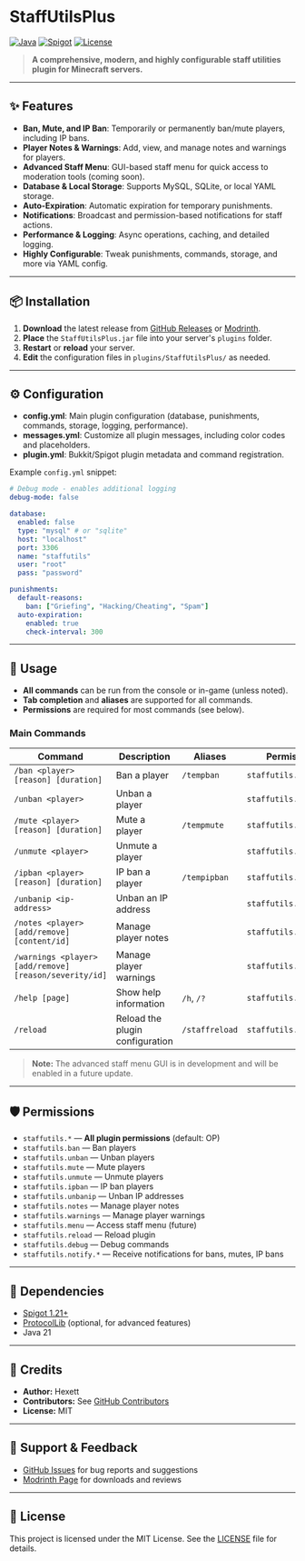 # StaffUtilsPlus

[![Java](https://img.shields.io/badge/Java-21-blue.svg)](https://adoptopenjdk.net/) [![Spigot](https://img.shields.io/badge/Spigot-1.21+-orange.svg)](https://www.spigotmc.org/) [![License](https://img.shields.io/badge/license-MIT-green.svg)](LICENSE)

> **A comprehensive, modern, and highly configurable staff utilities plugin for Minecraft servers.**

---

## ✨ Features

- **Ban, Mute, and IP Ban**: Temporarily or permanently ban/mute players, including IP bans.
- **Player Notes & Warnings**: Add, view, and manage notes and warnings for players.
- **Advanced Staff Menu**: GUI-based staff menu for quick access to moderation tools (coming soon).
- **Database & Local Storage**: Supports MySQL, SQLite, or local YAML storage.
- **Auto-Expiration**: Automatic expiration for temporary punishments.
- **Notifications**: Broadcast and permission-based notifications for staff actions.
- **Performance & Logging**: Async operations, caching, and detailed logging.
- **Highly Configurable**: Tweak punishments, commands, storage, and more via YAML config.

---

## 📦 Installation

1. **Download** the latest release from [GitHub Releases](https://github.com/hexett/StaffUtilsPlus/releases) or [Modrinth](https://modrinth.com/plugin/staffutilsplus).
2. **Place** the `StaffUtilsPlus.jar` file into your server's `plugins` folder.
3. **Restart** or **reload** your server.
4. **Edit** the configuration files in `plugins/StaffUtilsPlus/` as needed.

---

## ⚙️ Configuration

- **config.yml**: Main plugin configuration (database, punishments, commands, storage, logging, performance).
- **messages.yml**: Customize all plugin messages, including color codes and placeholders.
- **plugin.yml**: Bukkit/Spigot plugin metadata and command registration.

Example `config.yml` snippet:
```yaml
# Debug mode - enables additional logging
debug-mode: false

database:
  enabled: false
  type: "mysql" # or "sqlite"
  host: "localhost"
  port: 3306
  name: "staffutils"
  user: "root"
  pass: "password"

punishments:
  default-reasons:
    ban: ["Griefing", "Hacking/Cheating", "Spam"]
  auto-expiration:
    enabled: true
    check-interval: 300
```

---

## 🚀 Usage

- **All commands** can be run from the console or in-game (unless noted).
- **Tab completion** and **aliases** are supported for all commands.
- **Permissions** are required for most commands (see below).

### Main Commands

| Command                | Description                        | Aliases         | Permission           |
|------------------------|------------------------------------|-----------------|----------------------|
| `/ban <player> [reason] [duration]`      | Ban a player                | `/tempban`      | `staffutils.ban`     |
| `/unban <player>`      | Unban a player                     |                 | `staffutils.unban`   |
| `/mute <player> [reason] [duration]`     | Mute a player               | `/tempmute`     | `staffutils.mute`    |
| `/unmute <player>`     | Unmute a player                    |                 | `staffutils.unmute`  |
| `/ipban <player> [reason] [duration]`    | IP ban a player             | `/tempipban`    | `staffutils.ipban`   |
| `/unbanip <ip-address>`| Unban an IP address                |                 | `staffutils.unbanip` |
| `/notes <player> [add/remove] [content/id]` | Manage player notes      |                 | `staffutils.notes`   |
| `/warnings <player> [add/remove] [reason/severity/id]` | Manage player warnings | | `staffutils.warnings` |
| `/help [page]`         | Show help information              | `/h`, `/?`      | `staffutils.help`    |
| `/reload`              | Reload the plugin configuration    | `/staffreload`  | `staffutils.reload`  |

> **Note:** The advanced staff menu GUI is in development and will be enabled in a future update.

---

## 🛡️ Permissions

- `staffutils.*` — **All plugin permissions** (default: OP)
- `staffutils.ban` — Ban players
- `staffutils.unban` — Unban players
- `staffutils.mute` — Mute players
- `staffutils.unmute` — Unmute players
- `staffutils.ipban` — IP ban players
- `staffutils.unbanip` — Unban IP addresses
- `staffutils.notes` — Manage player notes
- `staffutils.warnings` — Manage player warnings
- `staffutils.menu` — Access staff menu (future)
- `staffutils.reload` — Reload plugin
- `staffutils.debug` — Debug commands
- `staffutils.notify.*` — Receive notifications for bans, mutes, IP bans

---

## 🧩 Dependencies

- [Spigot 1.21+](https://www.spigotmc.org/)
- [ProtocolLib](https://www.spigotmc.org/resources/protocollib.1997/) (optional, for advanced features)
- Java 21

---

## 🙏 Credits

- **Author:** Hexett
- **Contributors:** See [GitHub Contributors](https://github.com/hexett/StaffUtilsPlus/graphs/contributors)
- **License:** MIT

---

## 💬 Support & Feedback

- [GitHub Issues](https://github.com/hexett/StaffUtilsPlus/issues) for bug reports and suggestions
- [Modrinth Page](https://modrinth.com/plugin/staffutilsplus) for downloads and reviews

---

## 📜 License

This project is licensed under the MIT License. See the [LICENSE](LICENSE) file for details.
